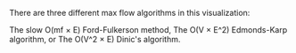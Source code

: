 There are three different max flow algorithms in this visualization:

The slow O(mf × E) Ford-Fulkerson method,
The O(V × E^2) Edmonds-Karp algorithm, or
The O(V^2 × E) Dinic's algorithm.
